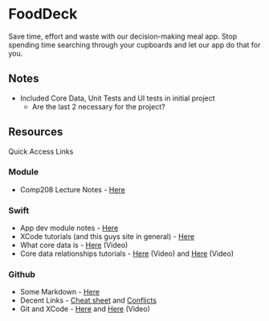 # FoodDeck
Save time, effort and waste with our decision-making meal app. Stop spending time searching through your cupboards and let our app do that for you. 

## Notes
- Included Core Data, Unit Tests and UI tests in initial project
  - Are the last 2 necessary for the project?


## Resources
Quick Access Links

### Module
- Comp208 Lecture Notes - [Here](https://cgi.csc.liv.ac.uk/~comp208/)

### Swift 
- App dev module notes - [Here](https://cgi.csc.liv.ac.uk/~phil/Teaching/COMP228/)
- XCode tutorials (and this guys site in general) - [Here](https://www.ralfebert.de/ios/beginner-tutorials/iphone-app-xcode/)
- What core data is - [Here](https://www.youtube.com/watch?v=8t6i94M0IXo) (Video)
- Core data relationships tutorials - [Here](https://www.youtube.com/watch?v=uJuLk1niBYA) (Video) and [Here](https://www.youtube.com/watch?v=RJNFhyjudQ0) (Video)

### Github
- Some Markdown - [Here](https://www.markdownguide.org/basic-syntax/) 
- Decent Links - [Cheat sheet](http://rogerdudler.github.io/git-guide/files/git_cheat_sheet.pdf) and [Conflicts](https://medium.com/@haydar_ai/learning-how-to-git-merging-branches-and-resolving-conflict-61652834d4b0)
- Git and XCode - [Here](https://blog.chrishannah.me/using-github-and-xcode-together/) and [Here](https://www.youtube.com/watch?v=9jeQQ7xNb4U) (Video)
